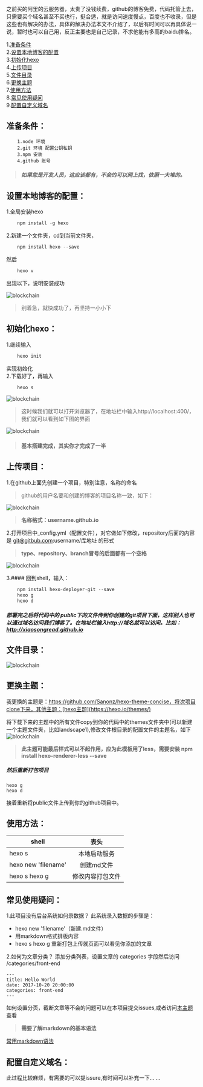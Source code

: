 之前买的阿里的云服务器，太贵了没钱续费，github的博客免费，代码托管上去，只需要买个域名甚至不买也行，挺合适，就是访问速度慢点，百度也不收录，但是这些也有解决的办法，具体的解决办法本文不介绍了，以后有时间可以再具体说一说，暂时也可以自己用，反正主要也是自己记录，不求他能有多高的baidu排名。

1.[准备条件](#准备条件)   
2.[设置本地博客的配置](#设置本地博客的配置)      
3.[初始化hexo](#初始化hexo)    
4.[上传项目](#上传项目)   
5.[文件目录](#文件目录)   
6.[更换主题](#更换主题)   
7.[使用方法](#使用方法)   
8.[常见使用疑问](#常见使用疑问)   
9.[配置自定义域名](#配置自定义域名)    

## 准备条件：

```
	1.node 环境
	2.git 环境 配置公钥私钥
	3.npm 安装
	4.github 账号
```

> ##### 如果您是开发人员，这应该都有，不会的可以网上找，依照一大堆的。

## 设置本地博客的配置：

1.全局安装hexo
```javascript
	npm install -g hexo
```
2.新建一个文件夹，cd到当前文件夹，
```javascript
	npm install hexo --save
```
然后
```javascript
	hexo v
```
出现以下，说明安装成功   

![blockchain](https://raw.githubusercontent.com/xiaosongread/github-xiaosongread-hexo/master/img-folder/1.png)

> 别着急，就快成功了，再坚持一小小下

## 初始化hexo：   
1.继续输入
```javascript
	hexo init
```
实现初始化   
2.下载好了，再输入
```javascript
	hexo s
```
![blockchain](https://raw.githubusercontent.com/xiaosongread/github-xiaosongread-hexo/master/img-folder/2.png)   
>这时候我们就可以打开浏览器了，在地址栏中输入http://localhost:400/，我们就可以看到如下图的界面   

![blockchain](https://raw.githubusercontent.com/xiaosongread/github-xiaosongread-hexo/master/img-folder/3.png)   

> #### **基本搭建完成，其实你才完成了一半**

## 上传项目：   
1.在github上面先创建一个项目，特别注意，名称的命名
>github的用户名要和创建的博客的项目名称一致，如下：   

![blockchain](https://raw.githubusercontent.com/xiaosongread/github-xiaosongread-hexo/master/img-folder/5.png)

> **名称格式：username.github.io**

2.打开项目中_config.yml（配置文件），对它做如下修改，repository后面的内容是 git@gitbub.com:username/库地址 的形式    

> **type、repository、branch冒号的后面都有一个空格**

![blockchain](https://raw.githubusercontent.com/xiaosongread/github-xiaosongread-hexo/master/img-folder/6.jpg)

3.#### 回到shell，输入：
```javascript
	npm install hexo-deployer-git --save   
	hexo g   
	hexo d   
```

##### 部署完之后将代码中的 **public**下的文件传到你创建的git项目下面，这样别人也可以通过域名访问我们博客了。在地址栏输入http://域名就可以访问。比如：http://xiaosongread.github.io

## 文件目录：

![blockchain](https://raw.githubusercontent.com/xiaosongread/github-xiaosongread-hexo/master/img-folder/4.png)   

## 更换主题：   
我更换的主题是：https://github.com/Sanonz/hexo-theme-concise，将次项目clone下来，其他主题：[hexo主题](https://hexo.io/themes/)   

将下载下来的主题中的所有文件copy到你的代码中的themes文件夹中(可以新建一个主题文件夹，比如landscape1),修改文件根目录的配置文件的主题名，如下   
![blockchain](https://raw.githubusercontent.com/xiaosongread/github-xiaosongread-hexo/master/img-folder/7.jpg)   

> **此主题可能最后样式可以不起作用，应为此模板用了less，需要安装 npm install hexo-renderer-less --save**

##### 然后重新打包项目
``` 
hexo g
hexo d
```
接着重新将public文件上传到你的github项目中。

## 使用方法：   

shell|表头
---|:--:
hexo s|本地启动服务
hexo new 'filename'|创建md文件
hexo s hexo g|修改内容打包文件

## 常见使用疑问：
1.此项目没有后台系统如何录数据？
此系统录入数据的步骤是：
* hexo new 'filename'（新建.md文件）
* 用markdown格式排版内容
* hexo s hexo g 重新打包上传就页面可以看见你添加的文章    

2.如何为文章分类？
添加分类列表，设置文章的 categories 字段然后访问 /categories/front-end

```
---
title: Hello World
date: 2017-10-20 20:00:00
categories: front-end
---
```
如何设置分页，截断文章等不会的问题可以在本项目提交issues,或者访问[本主题](https://github.com/sanonz/hexo-theme-concise)查看

> **需要了解markdown的基本语法**

[常用markdown语法](https://github.com/xiaosongread/markdow)   


## 配置自定义域名：
此过程比较麻烦，有需要的可以提issure,有时间可以补充一下... ...




















<!-- [点击查看参考博客](https://www.cnblogs.com/trista222/p/8017300.html)

```shell
hexo new page 'tags'
hexo new 'filename'   
hexo g   
hexo d   
``` -->